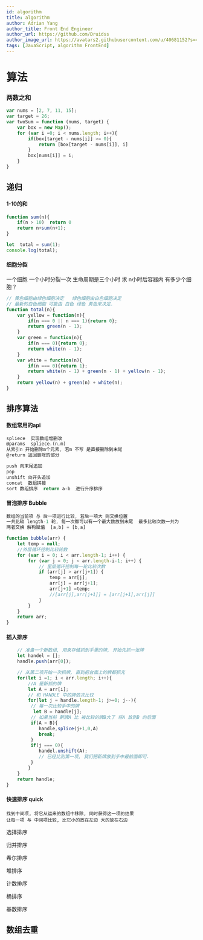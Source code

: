 ```yaml
---
id: algorithm
title: algorithm
author: Adrian Yang
author_title: Front End Engineer
author_url: https://github.com/Druidss
author_image_url: https://avatars2.githubusercontent.com/u/40681152?s=460&u=e324c1f3465c768888c1fcf798b5f5eb1be9d60d&v=4
tags: [JavaScript, algorithm FrontEnd]
---
```




# 算法 

### **两数之和**

```js
var nums = [2, 7, 11, 15];
var target = 26;
var twoSum = function (nums, target) {
    var box = new Map();
    for (var i =0; i < nums.length; i++){
        if(box[target - nums[i]] >= 0){
            return [box[target - nums[i]], i]
        }
        box[nums[i]] = i;
    }
}
```

<!--truncate-->



## **递归**

#### 1-10的和

```js
function sum(n){
	if(n > 10)  return 0
	return n+sum(n+1);
}

let  total = sum(1);
console.log(total);
```



#### 细胞分裂

一个细胞 一个小时分裂一次 生命周期是三个小时 求 n小时后容器内 有多少个细胞？

```js
// 黄色细胞由绿色细胞决定   绿色细胞由白色细胞决定
// 最新的白色细胞 可能由 白色 绿色 黄色来决定.
function total(n){
	var yellow = function(n){
		if(n === 0 || n === 1){return 0};
		return green(n - 1);
	}
	var green = function(n){
		if(n === 0){return 0};
		return white(n - 1);
	}	
	var white = function(n){
		if(n === 0){return 1};
		return white(n - 1) + green(n - 1) + yellow(n - 1);
	}	
	return yellow(n) + green(n) + white(n);
}
```



## 排序算法

#### 数组常用的api

```js
spliece  实现数组增删改
@params  spliece.(n,m)  
从索引n 开始删除m个元素, 若m 不写 是直接删除到末尾
@return 返回删除的部分

push 向末尾追加
pop
unshift 向开头追加
concat  数组拼接
sort 数组排序  return a-b  进行升序排序
```



#### 冒泡排序 Bubble

```js
数组的当前项 与 后一项进行比较, 若后一项大 则交换位置
一共比较 length-1 轮, 每一次都可以有一个最大数放到末尾  最多比较次数一共为 
两者交换 解构赋值  [a,b] = [b,a]

function bubble(arr) {
	let temp = null;
	//外层循环控制比较轮数
	for (var i = 0; i < arr.length-1; i++) {
		for (var j = 0; j < arr.length-i-1; i++) {
			// 里层循环控制每一轮比较次数
			if (arr[j] > arr[j+1]) {
				temp = arr[j];
				arr[j] = arr[j+1];
				arr[j+1] =temp;
                //[arr[j],arr[j+1]] = [arr[j+1],arr[j]]
			}
		}
	}
	return arr;
}
```



#### 插入排序

```js
	// 准备一个新数组, 用来存储抓到手里的牌, 开始先抓一张牌
	let handel = [];
	handle.push(arr[0]);

	// 从第二项开始一次抓牌, 直到把台面上的牌都抓光
	for(let i =1; i < arr.length; i++){
		//A 是新抓的牌
		let A = arr[i];
		// 和 HANDLE 中的牌依次比较
		for(let j = handle.length-1; j>=0; j--){
		 // 每一次比较手中的牌
		  let B = handle[j];
		 // 如果当前 新牌A 比 被比较的牌B大了 将A 放到B 的后面
		 if(A > B){
		 	handle,splice(j+1,0,A)
		 	break;
		 }
		 if(j === 0){
		 	handel.unshift(A);
		 	// 已经比到第一项, 我们把新牌放到手中最前面即可.
		 }
		}
	}
	return handle;
}

```



#### 快速排序 quick

```
找到中间项, 将它从运来的数组中移除, 同时获得这一项的结果
让每一项 与 中间项比较, 比它小的放在左边 大的放在右边

```



选择排序



归并排序



希尔排序



堆排序



计数排序



桶排序



基数排序

## 数组去重